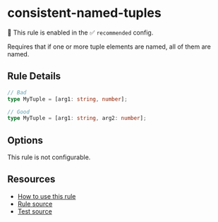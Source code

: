 # consistent-named-tuples

💼 This rule is enabled in the ✅ `recommended` config.

Requires that if one or more tuple elements are named, all of them are named.

<!-- end auto-generated rule header -->

## Rule Details

```ts
// Bad
type MyTuple = [arg1: string, number];

// Good
type MyTuple = [arg1: string, arg2: number];
```

## Options

This rule is not configurable.

## Resources

- [How to use this rule](https://complete-ts.github.io/eslint-plugin-complete)
- [Rule source](https://github.com/complete-ts/complete/blob/main/packages/eslint-plugin-complete/src/rules/consistent-named-tuples.ts)
- [Test source](https://github.com/complete-ts/complete/blob/main/packages/eslint-plugin-complete/tests/rules/consistent-named-tuples.test.ts)
